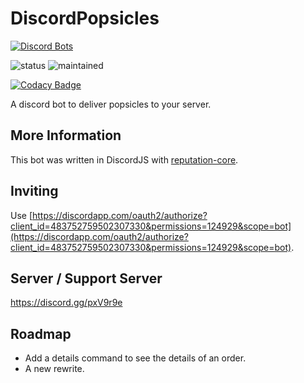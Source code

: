 # DiscordPopsicles
[![Discord Bots](https://discordbots.org/api/widget/483752759502307330.png)](https://discordbots.org/bot/483752759502307330)

![status](https://img.shields.io/badge/status-active-brightgreen.svg)
![maintained](https://img.shields.io/badge/maintained-yes-brightgreen.svg)

[![Codacy Badge](https://api.codacy.com/project/badge/Grade/7cb7aeb6afff420ba6ea92ee8d443312)](https://www.codacy.com/app/hparcells/DiscordPopsicles?utm_source=github.com&amp;utm_medium=referral&amp;utm_content=hparcells/DiscordPopsicles&amp;utm_campaign=Badge_Grade)

A discord bot to deliver popsicles to your server.

## More Information
This bot was written in DiscordJS with [reputation-core](https://www.npmjs.com/package/reputation-core).

## Inviting
Use [https://discordapp.com/oauth2/authorize?client_id=483752759502307330&permissions=124929&scope=bot](https://discordapp.com/oauth2/authorize?client_id=483752759502307330&permissions=124929&scope=bot).

## Server / Support Server
https://discord.gg/pxV9r9e

## Roadmap
- Add a details command to see the details of an order.
- A new rewrite.
